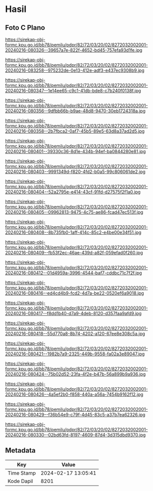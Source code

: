 # Hasil

## Foto C Plano

https://sirekap-obj-formc.kpu.go.id/bb78/pemilu/pdpr/82/72/03/20/02/8272032002001-20240216-080326--39657a7e-822f-4652-bd45-757efa93d1fe.jpg

https://sirekap-obj-formc.kpu.go.id/bb78/pemilu/pdpr/82/72/03/20/02/8272032002001-20240216-083258--975232de-0e13-412e-adf3-e437ec9308b9.jpg

https://sirekap-obj-formc.kpu.go.id/bb78/pemilu/pdpr/82/72/03/20/02/8272032002001-20240216-080347--1e14ee65-c9c1-41db-bde8-c7b240f0138f.jpg

https://sirekap-obj-formc.kpu.go.id/bb78/pemilu/pdpr/82/72/03/20/02/8272032002001-20240216-080356--9dfbb66b-b9ae-48d8-9470-30eb1724318a.jpg

https://sirekap-obj-formc.kpu.go.id/bb78/pemilu/pdpr/82/72/03/20/02/8272032002001-20240216-080358--2b7fbca2-0af7-45b5-89e5-63d8a37ad2d5.jpg

https://sirekap-obj-formc.kpu.go.id/bb78/pemilu/pdpr/82/72/03/20/02/8272032002001-20240216-080401--39330c36-8d1e-434b-94ef-ba0844280e81.jpg

https://sirekap-obj-formc.kpu.go.id/bb78/pemilu/pdpr/82/72/03/20/02/8272032002001-20240216-080403--9991349d-f820-4fd2-b0a5-99c806061de2.jpg

https://sirekap-obj-formc.kpu.go.id/bb78/pemilu/pdpr/82/72/03/20/02/8272032002001-20240216-080404--52a2795e-e414-43cf-91fd-d27575f2f1a0.jpg

https://sirekap-obj-formc.kpu.go.id/bb78/pemilu/pdpr/82/72/03/20/02/8272032002001-20240216-080405--09962813-9475-4c75-ae86-fcad47ec513f.jpg

https://sirekap-obj-formc.kpu.go.id/bb78/pemilu/pdpr/82/72/03/20/02/8272032002001-20240216-080408--8b735fb0-1aff-414c-85c2-e4be00e34f51.jpg

https://sirekap-obj-formc.kpu.go.id/bb78/pemilu/pdpr/82/72/03/20/02/8272032002001-20240216-080409--fb53f2ec-46ae-439d-a82f-059efad0f260.jpg

https://sirekap-obj-formc.kpu.go.id/bb78/pemilu/pdpr/82/72/03/20/02/8272032002001-20240216-080412--01d4959a-3996-4544-baf7-cddbc71c7f2f.jpg

https://sirekap-obj-formc.kpu.go.id/bb78/pemilu/pdpr/82/72/03/20/02/8272032002001-20240216-080416--ed4cd4b9-fcd2-4d7a-be22-0520ef6a9018.jpg

https://sirekap-obj-formc.kpu.go.id/bb78/pemilu/pdpr/82/72/03/20/02/8272032002001-20240216-080417--f8dd1b40-d7a9-4deb-8120-d357faa9afd9.jpg

https://sirekap-obj-formc.kpu.go.id/bb78/pemilu/pdpr/82/72/03/20/02/8272032002001-20240216-080418--55d770a8-8b74-4202-a120-67ee8e308c5a.jpg

https://sirekap-obj-formc.kpu.go.id/bb78/pemilu/pdpr/82/72/03/20/02/8272032002001-20240216-080421--1982b7a9-2325-449b-9558-fa02a3e89047.jpg

https://sirekap-obj-formc.kpu.go.id/bb78/pemilu/pdpr/82/72/03/20/02/8272032002001-20240216-080424--75b02d52-23fa-4f2e-b47b-56a899b9a936.jpg

https://sirekap-obj-formc.kpu.go.id/bb78/pemilu/pdpr/82/72/03/20/02/8272032002001-20240216-080426--4a5ef2b0-f858-440a-a56a-7454b9162f12.jpg

https://sirekap-obj-formc.kpu.go.id/bb78/pemilu/pdpr/82/72/03/20/02/8272032002001-20240216-080429--f36b54e9-c79f-4d45-83c5-a37b7ea62326.jpg

https://sirekap-obj-formc.kpu.go.id/bb78/pemilu/pdpr/82/72/03/20/02/8272032002001-20240216-080330--02bd63fd-8197-4609-87d4-3d315dbd9370.jpg


## Metadata

| Key        | Value               |
| ---------- | ------------------- |
| Time Stamp | 2024-02-17 13:05:41 |
| Kode Dapil | 8201                |



